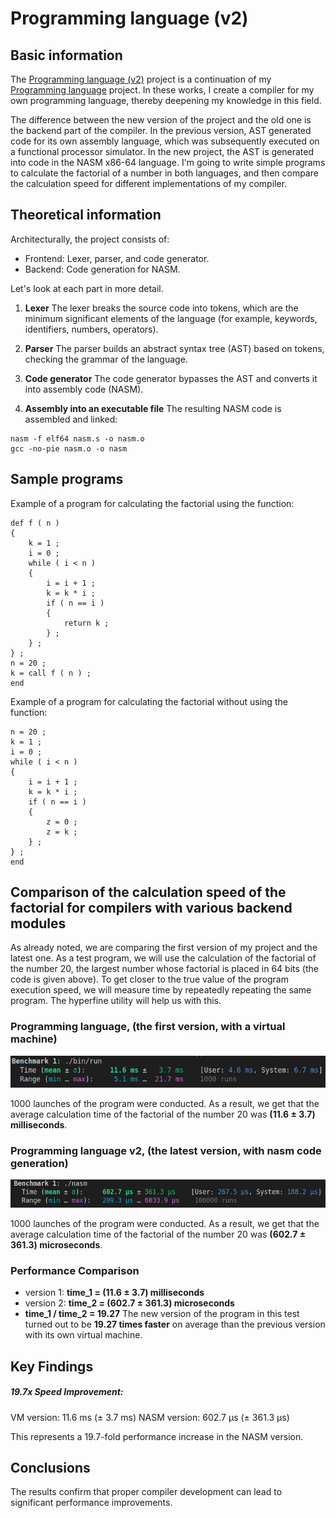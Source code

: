 # Programming language (v2)

## Basic information

The [Programming language (v2)](https://github.com/lavrt/ProgrammingLanguage) project is a continuation of my [Programming language](https://github.com/lavrt/ProgrammingLanguage) project. In these works, I create a compiler for my own programming language, thereby deepening my knowledge in this field.

The difference between the new version of the project and the old one is the backend part of the compiler. In the previous version, AST generated code for its own assembly language, which was subsequently executed on a functional processor simulator. In the new project, the AST is generated into code in the NASM x86-64 language. I'm going to write simple programs to calculate the factorial of a number in both languages, and then compare the calculation speed for different implementations of my compiler.

## Theoretical information

Architecturally, the project consists of:
- Frontend: Lexer, parser, and code generator.
- Backend: Code generation for NASM.

Let's look at each part in more detail.

1. **Lexer**
The lexer breaks the source code into tokens, which are the minimum significant elements of the language (for example, keywords, identifiers, numbers, operators).

2. **Parser**
The parser builds an abstract syntax tree (AST) based on tokens, checking the grammar of the language.

3. **Code generator**
The code generator bypasses the AST and converts it into assembly code (NASM).

4. **Assembly into an executable file**
The resulting NASM code is assembled and linked:
```
nasm -f elf64 nasm.s -o nasm.o
gcc -no-pie nasm.o -o nasm
```

## Sample programs
Example of a program for calculating the factorial using the function:
```
def f ( n )
{
    k = 1 ;
    i = 0 ;
    while ( i < n )
    {
        i = i + 1 ;
        k = k * i ;
        if ( n == i )
        {
            return k ;
        } ;
    } ;
} ;
n = 20 ;
k = call f ( n ) ;
end
```

Example of a program for calculating the factorial without using the function:
```
n = 20 ;
k = 1 ;
i = 0 ;
while ( i < n )
{
    i = i + 1 ;
    k = k * i ;
    if ( n == i )
    {
        z = 0 ;
        z = k ;
    } ;
} ;
end
```

## Comparison of the calculation speed of the factorial for compilers with various backend modules

As already noted, we are comparing the first version of my project and the latest one. As a test program, we will use the calculation of the factorial of the number 20, the largest number whose factorial is placed in 64 bits (the code is given above). To get closer to the true value of the program execution speed, we will measure time by repeatedly repeating the same program. The hyperfine utility will help us with this.

### Programming language, (the first version, with a virtual machine)

![Screenshot 1 of the hyperfine](./images/1.jpg)

1000 launches of the program were conducted. As a result, we get that the average calculation time of the factorial of the number 20 was __(11.6 ± 3.7) milliseconds__.

### Programming language v2, (the latest version, with nasm code generation)

![Screenshot 2 of the hyperfine](./images/2.jpg)

1000 launches of the program were conducted. As a result, we get that the average calculation time of the factorial of the number 20 was __(602.7 ± 361.3) microseconds__.

### Performance Comparison
- version 1: __time_1 = (11.6 ± 3.7) milliseconds__
- version 2: __time_2 = (602.7 ± 361.3) microseconds__
- __time_1 / time_2 = 19.27__
The new version of the program in this test turned out to be __19.27 times faster__ on average than the previous version with its own virtual machine.

## Key Findings
##### 19.7x Speed Improvement:
VM version: 11.6 ms (± 3.7 ms)
NASM version: 602.7 µs (± 361.3 µs)

This represents a 19.7-fold performance increase in the NASM version.


## Conclusions
The results confirm that proper compiler development can lead to significant performance improvements.